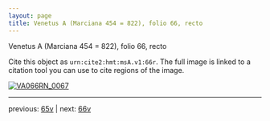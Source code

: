 ```yaml
---
layout: page
title: Venetus A (Marciana 454 = 822), folio 66, recto
---
```


Venetus A (Marciana 454 = 822), folio 66, recto

Cite this object as `urn:cite2:hmt:msA.v1:66r`.  The full image is linked to a citation tool you can use to cite regions of the image.

[![VA066RN_0067](http://www.homermultitext.org/iipsrv?IIIF=/project/homer/pyramidal/deepzoom/hmt/vaimg/2017a/VA066RN_0067.tif/full/800,/0/default.jpg)](http://www.homermultitext.org/ict2/?urn=urn:cite2:hmt:vaimg.2017a:VA066RN_0067) 

---

previous:  [65v](../65v/) | next: [66v](../66v/)